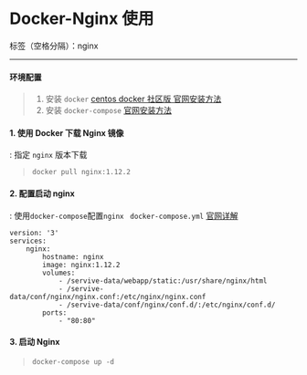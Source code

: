 ﻿# Docker-Nginx 使用

标签（空格分隔）：nginx 

---


#### **环境配置**
> 1. 安装 `docker` [centos docker 社区版 官网安装方法][1]
> 2. 安装 `docker-compose` [官网安装方法](https://docs.docker.com/compose/install/)


#### 1. 使用 Docker 下载 Nginx 镜像
:  指定 `nginx` 版本下载
> `docker pull nginx:1.12.2`
 

#### 2. 配置启动 nginx 
: 使用`docker-compose`配置`nginx`
  ` docker-compose.yml` [官网详解](https://docs.docker.com/compose/compose-file/)
```
version: '3'
services:
    nginx:
        hostname: nginx
        image: nginx:1.12.2
        volumes:
            - /servive-data/webapp/static:/usr/share/nginx/html
            - /servive-data/conf/nginx/nginx.conf:/etc/nginx/nginx.conf
            - /servive-data/conf/nginx/conf.d/:/etc/nginx/conf.d/
        ports:
            - "80:80"
```
#### 3. 启动 Nginx
> `docker-compose up -d `


  [1]: https://docs.docker.com/engine/installation/linux/docker-ce/centos/